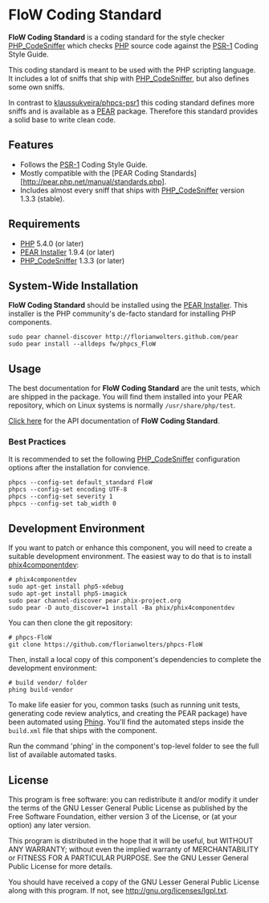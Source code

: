 # FloW Coding Standard

**FloW Coding Standard** is a coding standard for the style checker [PHP_CodeSniffer][2] which checks [PHP][4] source code against the [PSR-1][1] Coding Style Guide.

This coding standard is meant to be used with the PHP scripting language. It includes a lot of sniffs that ship with [PHP_CodeSniffer][2], but also defines some own sniffs.

In contrast to [klaussukveira/phpcs-psr1][2] this coding standard defines more sniffs and is available as a [PEAR][5] package. Therefore this standard provides a solid base to write clean code.

## Features

* Follows the [PSR-1][1] Coding Style Guide.
* Mostly compatible with the [PEAR Coding Standards][http://pear.php.net/manual/standards.php].
* Includes almost every sniff that ships with [PHP_CodeSniffer][2] version 1.3.3 (stable).

## Requirements

* [PHP][4] 5.4.0 (or later)
* [PEAR Installer][5] 1.9.4 (or later)
* [PHP_CodeSniffer][2] 1.3.3 (or later)

## System-Wide Installation

**FloW Coding Standard** should be installed using the [PEAR Installer][5]. This installer is the PHP community's de-facto standard for installing PHP components.

    sudo pear channel-discover http://florianwolters.github.com/pear
    sudo pear install --alldeps fw/phpcs_FloW

## Usage

The best documentation for **FloW Coding Standard** are the unit tests, which are shipped in the package. You will find them installed into your PEAR repository, which on Linux systems is normally `/usr/share/php/test`.

[Click here](http://florianwolters.github.com/phpcs-FloW) for the API documentation of **FloW Coding Standard**.

### Best Practices

It is recommended to set the following [PHP_CodeSniffer][2] configuration options after the installation for convience.

    phpcs --config-set default_standard FloW
    phpcs --config-set encoding UTF-8
    phpcs --config-set severity 1
    phpcs --config-set tab_width 0

## Development Environment

If you want to patch or enhance this component, you will need to create a suitable development environment. The easiest way to do that is to install [phix4componentdev](http://phix-project.org):

    # phix4componentdev
    sudo apt-get install php5-xdebug
    sudo apt-get install php5-imagick
    sudo pear channel-discover pear.phix-project.org
    sudo pear -D auto_discover=1 install -Ba phix/phix4componentdev

You can then clone the git repository:

    # phpcs-FloW
    git clone https://github.com/florianwolters/phpcs-FloW

Then, install a local copy of this component's dependencies to complete the development environment:

    # build vendor/ folder
    phing build-vendor

To make life easier for you, common tasks (such as running unit tests, generating code review analytics, and creating the PEAR package) have been automated using [Phing](http://phing.info). You'll find the automated steps inside the `build.xml` file that ships with the component.

Run the command 'phing' in the component's top-level folder to see the full list of available automated tasks.

## License

This program is free software: you can redistribute it and/or modify it under the terms of the GNU Lesser General Public License as published by the Free Software Foundation, either version 3 of the License, or (at your option) any later version.

This program is distributed in the hope that it will be useful, but WITHOUT ANY WARRANTY; without even the implied warranty of MERCHANTABILITY or FITNESS FOR A PARTICULAR PURPOSE.  See the GNU Lesser General Public License for more details.

You should have received a copy of the GNU Lesser General Public License along with this program. If not, see http://gnu.org/licenses/lgpl.txt.



[1]: http://github.com/pmjones/fig-standards/blob/psr-1-style-guide/proposed/PSR-1.md
[2]: http://github.com/klaussilveira/phpcs-psr1
[3]: http://pear.php.net/package/PHP_CodeSniffer
[4]: http://php.net
[5]: http://pear.php.net
